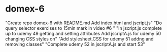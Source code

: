 # domex-6
"Create repo domex-6 with README.md Add index.html and jscript.js"
"Do query selector exercises to 15min mark in video #6 "
"In jscript.js complete up to udemy 49 getting and setting attributes Add jscriptA.js for udemy 50 changing CSS styles on"
"Add stylesheet.CSS for udemy 51 addng and removing classes"
"Complete udemy 52 in jscriptA.js and start 53"